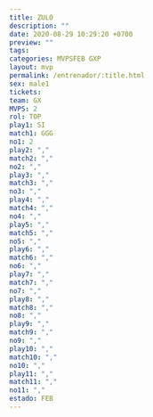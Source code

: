 ```yaml
---
title: ZULO
description: ""
date: 2020-08-29 10:29:20 +0700
preview: ""
tags: 
categories: MVPSFEB GXP
layout: mvp
permalink: /entrenador/:title.html
sex: male1
tickets: 
team: GX
MVPS: 2
rol: TOP
play1: SI
match1: GGG
no1: 2
play2: ","
match2: ","
no2: ","
play3: ","
match3: ","
no3: ","
play4: ","
match4: ","
no4: ","
play5: ","
match5: ","
no5: ","
play6: ","
match6: ","
no6: ","
play7: ","
match7: ","
no7: ","
play8: ","
match8: ","
no8: ","
play9: ","
match9: ","
no9: ","
play10: ","
match10: ","
no10: ","
play11: ","
match11: ","
no11: ","
estado: FEB
---
```

